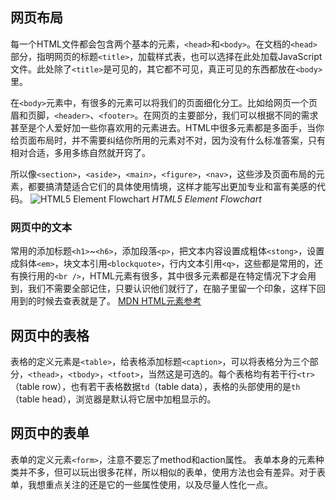## 网页布局
每一个HTML文件都会包含两个基本的元素，`<head>`和`<body>`。在文档的`<head>`部分，指明网页的标题`<title>`，加载样式表，也可以选择在此处加载JavaScript文件。此处除了`<title>`是可见的，其它都不可见，真正可见的东西都放在`<body>`里。

在`<body>`元素中，有很多的元素可以将我们的页面细化分工。比如给网页一个页眉和页脚，`<header>`、`<footer>`。在网页的主要部分，我们可以根据不同的需求甚至是个人爱好加一些你喜欢用的元素进去。HTML中很多元素都是多面手，当你给页面布局时，并不需要纠结你所用的元素对不对，因为没有什么标准答案，只有相对合适，多用多练自然就开窍了。

所以像`<section>`，`<aside>`，`<main>`，`<figure>`，`<nav>`，这些涉及页面布局的元素，都要搞清楚适合它们的具体使用情境，这样才能写出更加专业和富有美感的代码。
![HTML5 Element Flowchart](http://p1.bqimg.com/567571/fe6b4215e399e233.png)
*HTML5 Element Flowchart*
### 网页中的文本
常用的添加标题`<h1>`~`<h6>`，添加段落`<p>`，把文本内容设置成粗体`<stong>`，设置成斜体`<em>`，块文本引用`<blockquote>`，行内文本引用`<q>`，这些都是常用的，还有换行用的`<br />`，HTML元素有很多，其中很多元素都是在特定情况下才会用到，我们不需要全部记住，只要认识他们就行了，在脑子里留一个印象，这样下回用到的时候去查表就是了。
[MDN HTML元素参考](https://developer.mozilla.org/zh-CN/docs/Web/HTML/Element)

## 网页中的表格
表格的定义元素是`<table>`，给表格添加标题`<caption>`，可以将表格分为三个部分，`<thead>`，`<tbody>`，`<tfoot>`，当然这是可选的。每个表格均有若干行`<tr>`（table row），也有若干表格数据`td`（table data），表格的头部使用的是`th`（table head），浏览器是默认将它居中加粗显示的。

## 网页中的表单
表单的定义元素`<form>`，注意不要忘了method和action属性。
表单本身的元素种类并不多，但可以玩出很多花样，所以相似的表单，使用方法也会有差异。对于表单，我想重点关注的还是它的一些属性使用，以及尽量人性化一点。
